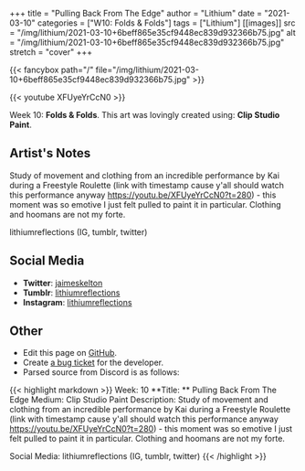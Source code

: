 +++
title =       "Pulling Back From The Edge"
author =      "Lithium"
date =        "2021-03-10"
categories =  ["W10: Folds & Folds"]
tags =        ["Lithium"]
[[images]]
                      src = "/img/lithium/2021-03-10+6beff865e35cf9448ec839d932366b75.jpg"
                      alt = "/img/lithium/2021-03-10+6beff865e35cf9448ec839d932366b75.jpg"
                      stretch = "cover"
+++


{{< fancybox path="/" file="/img/lithium/2021-03-10+6beff865e35cf9448ec839d932366b75.jpg" >}}

{{< youtube XFUyeYrCcN0 >}}


Week 10: **Folds & Folds**. This art was lovingly created using: **Clip Studio Paint**.

## Artist's Notes

Study of movement and clothing from an incredible performance by Kai during a Freestyle Roulette (link with timestamp cause y'all should watch this performance anyway https://youtu.be/XFUyeYrCcN0?t=280) - this moment was so emotive I just felt pulled to paint it in particular. Clothing and hoomans are not my forte. 

lithiumreflections (IG, tumblr, twitter)

## Social Media

- **Twitter**: [jaimeskelton]()
- **Tumblr**: [lithiumreflections]()
- **Instagram**: [lithiumreflections]()


## Other

- Edit this page on [GitHub](https://github.com/teaminkling/web-refresh/edit/main/blog/content/blog/lithium-week-10-1944.md).
- Create [a bug ticket](https://github.com/teaminkling/web-refresh/issues/new?assignees=&labels=bug&template=problem-report.md&title=) for the developer.
- Parsed source from Discord is as follows:

{{< highlight markdown >}}
Week: 10
**Title:  ** Pulling Back From The Edge
Medium: Clip Studio Paint
Description: Study of movement and clothing from an incredible performance by Kai during a Freestyle Roulette (link with timestamp cause y'all should watch this performance anyway https://youtu.be/XFUyeYrCcN0?t=280) - this moment was so emotive I just felt pulled to paint it in particular. Clothing and hoomans are not my forte. 

Social Media: lithiumreflections (IG, tumblr, twitter)
{{< /highlight >}}